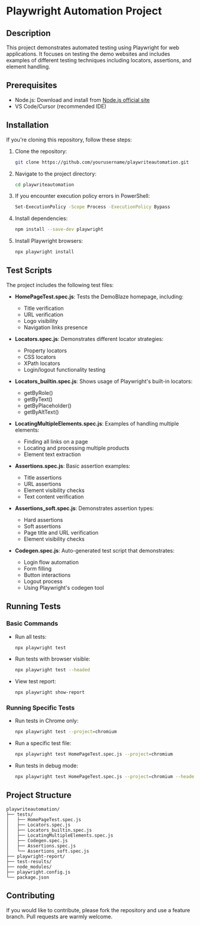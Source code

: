 # Playwright Automation Project

## Description

This project demonstrates automated testing using Playwright for web applications. It focuses on testing the demo websites and includes examples of different testing techniques including locators, assertions, and element handling.

## Prerequisites

- Node.js: Download and install from [Node.js official site](https://nodejs.org/en/download/)
- VS Code/Cursor (recommended IDE)

## Installation

If you're cloning this repository, follow these steps:

1. Clone the repository:
   ```bash
   git clone https://github.com/yourusername/playwriteautomation.git
   ```

2. Navigate to the project directory:
   ```bash
   cd playwriteautomation
   ```

3. If you encounter execution policy errors in PowerShell:
   ```bash
   Set-ExecutionPolicy -Scope Process -ExecutionPolicy Bypass
   ```

4. Install dependencies:
   ```bash
   npm install --save-dev playwright
   ```

5. Install Playwright browsers:
   ```bash
   npx playwright install
   ```

## Test Scripts

The project includes the following test files:

- **HomePageTest.spec.js**: Tests the DemoBlaze homepage, including:
  - Title verification
  - URL verification
  - Logo visibility
  - Navigation links presence

- **Locators.spec.js**: Demonstrates different locator strategies:
  - Property locators
  - CSS locators
  - XPath locators
  - Login/logout functionality testing

- **Locators_builtin.spec.js**: Shows usage of Playwright's built-in locators:
  - getByRole()
  - getByText()
  - getByPlaceholder()
  - getByAltText()

- **LocatingMultipleElements.spec.js**: Examples of handling multiple elements:
  - Finding all links on a page
  - Locating and processing multiple products
  - Element text extraction

- **Assertions.spec.js**: Basic assertion examples:
  - Title assertions
  - URL assertions
  - Element visibility checks
  - Text content verification

- **Assertions_soft.spec.js**: Demonstrates assertion types:
  - Hard assertions
  - Soft assertions
  - Page title and URL verification
  - Element visibility checks

- **Codegen.spec.js**: Auto-generated test script that demonstrates:
  - Login flow automation
  - Form filling
  - Button interactions
  - Logout process
  - Using Playwright's codegen tool

## Running Tests

### Basic Commands

- Run all tests:
  ```bash
  npx playwright test
  ```

- Run tests with browser visible:
  ```bash
  npx playwright test --headed
  ```

- View test report:
  ```bash
  npx playwright show-report
  ```

### Running Specific Tests

- Run tests in Chrome only:
  ```bash
  npx playwright test --project=chromium
  ```

- Run a specific test file:
  ```bash
  npx playwright test HomePageTest.spec.js --project=chromium
  ```

- Run tests in debug mode:
  ```bash
  npx playwright test HomePageTest.spec.js --project=chromium --headed --debug
  ```

## Project Structure

```
playwriteautomation/
├── tests/
│   ├── HomePageTest.spec.js
│   ├── Locators.spec.js
│   ├── Locators_builtin.spec.js
│   ├── LocatingMultipleElements.spec.js
│   ├── Codegen.spec.js
│   ├── Assertions.spec.js
│   └── Assertions_soft.spec.js
├── playwright-report/
├── test-results/
├── node_modules/
├── playwright.config.js
└── package.json

```

## Contributing

If you would like to contribute, please fork the repository and use a feature branch. Pull requests are warmly welcome.
